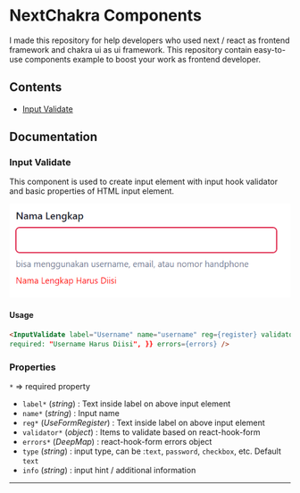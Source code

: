 # NextChakra Components

I made this repository for help developers who used next / react as frontend framework and chakra ui as ui framework. This repository contain easy-to-use components example to boost your work as frontend developer.

## Contents

- [Input Validate](#input-validate)

## Documentation

### Input Validate

<a name="input-validate" />

This component is used to create input element with input hook validator and basic properties of HTML input element.

<img src="./screenshots/inputValidate.png">

#### Usage

```html
<InputValidate label="Username" name="username" reg={register} validator={{
required: "Username Harus Diisi", }} errors={errors} />
```

### Properties

`*` => required property

- `label*` (_string_) : Text inside label on above input element<br>
- `name*` (_string_) : Input name<br>
- `reg*` (_UseFormRegister_) : Text inside label on above input element<br>
- `validator*` (_object_) : Items to validate based on react-hook-form<br>
- `errors*` (_DeepMap_) : react-hook-form errors object
- `type` (_string_) : input type, can be :`text`, `password`, `checkbox`, etc. Default `text`
- `info` (_string_) : input hint / additional information

<hr>
